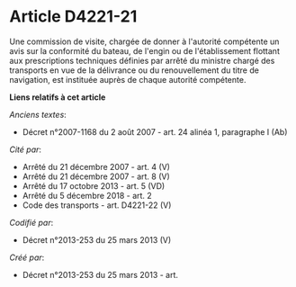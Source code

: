 # Article D4221-21

Une commission de visite, chargée de donner à l'autorité compétente un avis sur la conformité du bateau, de l'engin ou de
l'établissement flottant aux prescriptions techniques définies par arrêté du ministre chargé des transports en vue de la
délivrance ou du renouvellement du titre de navigation, est instituée auprès de chaque autorité compétente.

**Liens relatifs à cet article**

_Anciens textes_:

  - Décret n°2007-1168 du 2 août 2007 - art. 24 alinéa 1, paragraphe I (Ab)

_Cité par_:

  - Arrêté du 21 décembre 2007 - art. 4 (V)
  - Arrêté du 21 décembre 2007 - art. 8 (V)
  - Arrêté du 17 octobre 2013 - art. 5 (VD)
  - Arrêté du 5 décembre 2018 - art. 2
  - Code des transports - art. D4221-22 (V)

_Codifié par_:

  - Décret n°2013-253 du 25 mars 2013 (V)

_Créé par_:

  - Décret n°2013-253 du 25 mars 2013 - art.
